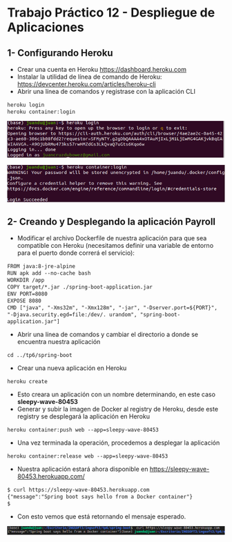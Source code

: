 # Trabajo Práctico 12 - Despliegue de Aplicaciones
## 1- Configurando Heroku
- Crear una cuenta en Heroku https://dashboard.heroku.com
- Instalar la utilidad de línea de comando de Heroku: https://devcenter.heroku.com/articles/heroku-cli
- Abrir una línea de comandos y registrase con la aplicación CLI
```
heroku login
heroku container:login
```
![Heroku Login](../imgs/herokuLogin.png)

![Heroku Login save pass](../imgs/herokuContainerLogin.png)

## 2- Creando y Desplegando la aplicación Payroll
- Modificar el archivo Dockerfile de nuestra aplicación para que sea compatible con Heroku (necesitamos definir una variable de entorno para el puerto donde correrá el servicio):
```
FROM java:8-jre-alpine
RUN apk add --no-cache bash
WORKDIR /app
COPY target/*.jar ./spring-boot-application.jar
ENV PORT=8080
EXPOSE 8080
CMD ["java", "-Xms32m", "-Xmx128m", "-jar", "-Dserver.port=${PORT}", "-Djava.security.egd=file:/dev/. urandom", "spring-boot-application.jar"]
```

- Abrir una línea de comandos y cambiar el directorio a donde se encuentra nuestra aplicación
```
cd ../tp6/spring-boot
```
- Crear una nueva aplicación en Heroku
```
heroku create
```
- Esto creara un aplicación con un nombre determinando, en este caso **sleepy-wave-80453**
- Generar y subir la imagen de Docker al registry de Heroku, desde este registry se desplegará la aplicación en Heroku
```
heroku container:push web --app=sleepy-wave-80453
```
- Una vez terminada la operación, procedemos a desplegar la aplicación
```
heroku container:release web --app=sleepy-wave-80453
```
- Nuestra aplicación estará ahora disponible en https://sleepy-wave-80453.herokuapp.com/
```
$ curl https://sleepy-wave-80453.herokuapp.com
{"message":"Spring boot says hello from a Docker container"}
$
```
- Con esto vemos que está retornando el mensaje esperado.

![App deployada en heroku](../imgs/appDeployHeroku.png)